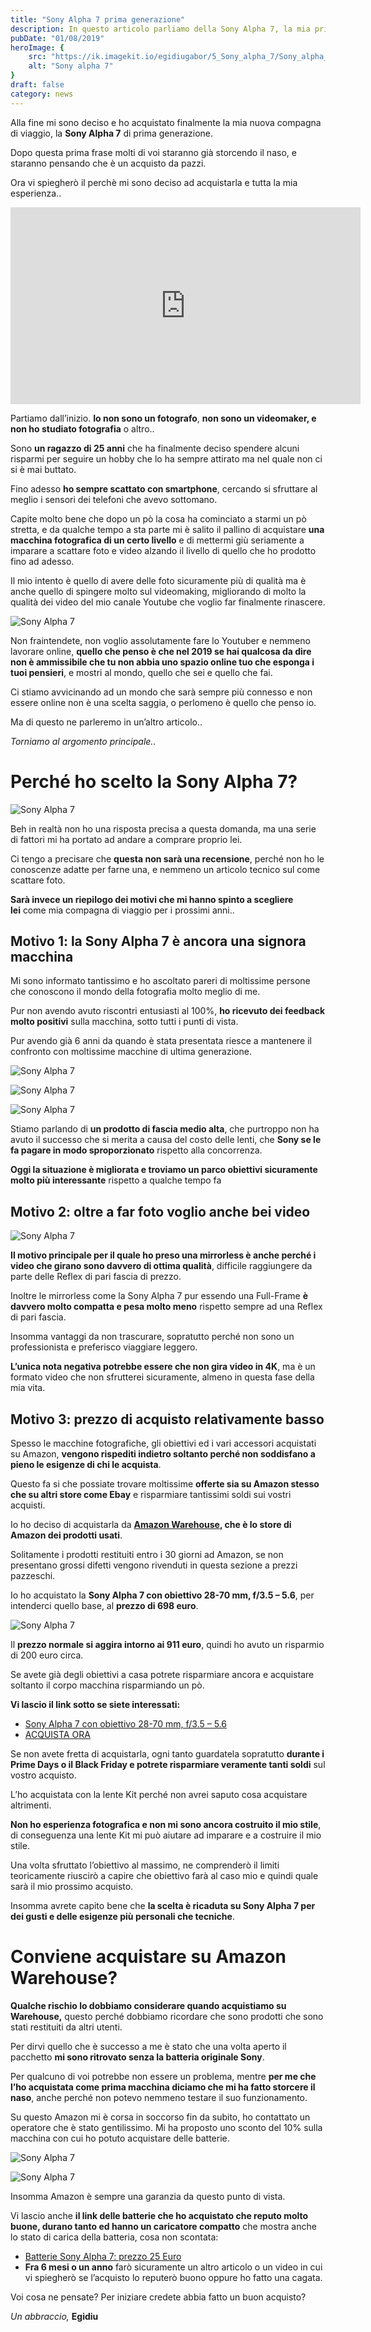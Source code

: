 ```yaml
---
title: "Sony Alpha 7 prima generazione"
description: In questo articolo parliamo della Sony Alpha 7, la mia prima fotocamera mirrorless
pubDate: "01/08/2019"
heroImage: {
    src: "https://ik.imagekit.io/egidiugabor/5_Sony_alpha_7/Sony_alpha_7_copertina_articolo_blog.jpg?updatedAt=1685812027765",
    alt: "Sony alpha 7"
}
draft: false
category: news 
---
```

Alla fine mi sono deciso e ho acquistato finalmente la mia nuova compagna di viaggio, la **Sony Alpha 7** di prima generazione.

Dopo questa prima frase molti di voi staranno già storcendo il naso, e staranno pensando che è un acquisto da pazzi.

Ora vi spiegherò il perchè mi sono deciso ad acquistarla e tutta la mia esperienza..

<div class="youtube"><iframe width="560" height="315" src="https://www.youtube.com/embed/DHRzAmmQdIY" title="YouTube video player" frameborder="0" allow="accelerometer; autoplay; clipboard-write; encrypted-media; gyroscope; picture-in-picture; web-share" allowfullscreen></iframe></div>

Partiamo dall’inizio. **Io non sono un fotografo**, **non sono un videomaker, e non ho studiato fotografia** o altro..

Sono **un ragazzo di 25 anni** che ha finalmente deciso spendere alcuni risparmi per seguire un hobby che lo ha sempre attirato ma nel quale non ci si è mai buttato.

Fino adesso **ho sempre scattato con smartphone**, cercando si sfruttare al meglio i sensori dei telefoni che avevo sottomano.

Capite molto bene che dopo un pò la cosa ha cominciato a starmi un pò stretta, e da qualche tempo a sta parte mi è salito il pallino di acquistare **una macchina fotografica di un certo livello** e di mettermi giù seriamente a imparare a scattare foto e video alzando il livello di quello che ho prodotto fino ad adesso.

Il mio intento è quello di avere delle foto sicuramente più di qualità ma è anche quello di spingere molto sul videomaking, migliorando di molto la qualità dei video del mio canale Youtube che voglio far finalmente rinascere.

![Sony Alpha 7](https://ik.imagekit.io/egidiugabor/5_Sony_alpha_7/Sony_alpha_panormaica.webp?updatedAt=1685809286673)

Non fraintendete, non voglio assolutamente fare lo Youtuber e nemmeno lavorare online, **quello che penso è che nel 2019 se hai qualcosa da dire non è ammissibile che tu non abbia uno spazio online tuo che esponga i tuoi pensieri**, e mostri al mondo, quello che sei e quello che fai.

Ci stiamo avvicinando ad un mondo che sarà sempre più connesso e non essere online non è una scelta saggia, o perlomeno è quello che penso io.

Ma di questo ne parleremo in un’altro articolo..

*Torniamo al argomento principale..*

# Perché ho scelto la Sony Alpha 7?

![Sony Alpha 7](https://ik.imagekit.io/egidiugabor/5_Sony_alpha_7/Sony_alpha_scrivania_lato.webp?updatedAt=1685809288538)

Beh in realtà non ho una risposta precisa a questa domanda, ma una serie di fattori mi ha portato ad andare a comprare proprio lei.

Ci tengo a precisare che **questa non sarà una recensione**, perché non ho le conoscenze adatte per farne una, e nemmeno un articolo tecnico sul come scattare foto.

**Sarà invece un riepilogo dei motivi che mi hanno spinto a scegliere lei** come mia compagna di viaggio per i prossimi anni..

## Motivo 1: la Sony Alpha 7 è ancora una signora macchina

Mi sono informato tantissimo e ho ascoltato pareri di moltissime persone che conoscono il mondo della fotografia molto meglio di me.

Pur non avendo avuto riscontri entusiasti al 100%, **ho ricevuto dei feedback molto positivi** sulla macchina, sotto tutti i punti di vista.

Pur avendo già 6 anni da quando è stata presentata riesce a mantenere il confronto con moltissime macchine di ultima generazione.

<div class="photo-gallery">

![Sony Alpha 7](https://ik.imagekit.io/egidiugabor/5_Sony_alpha_7/Sony_alpha_scrivania_fronte.webp?updatedAt=1685809287979)

![Sony Alpha 7](https://ik.imagekit.io/egidiugabor/5_Sony_alpha_7/Sony_alpha_scrivania_obiettivo.webp?updatedAt=1685809288674)

![Sony Alpha 7](https://ik.imagekit.io/egidiugabor/5_Sony_alpha_7/Sony_alpha_scrivania_retro_display_acceso.webp?updatedAt=1685809288387)

</div>

Stiamo parlando di **un prodotto di fascia medio alta**, che purtroppo non ha avuto il successo che si merita a causa del costo delle lenti, che **Sony se le fa pagare in modo sproporzionato** rispetto alla concorrenza.

**Oggi la situazione è migliorata e troviamo un parco obiettivi sicuramente molto più interessante** rispetto a qualche tempo fa

## Motivo 2: oltre a far foto voglio anche bei video

![Sony Alpha 7](https://ik.imagekit.io/egidiugabor/5_Sony_alpha_7/Sony_alpha_fa_foto.webp?updatedAt=1685809286445)

**Il motivo principale per il quale ho preso una mirrorless è anche perché i video che girano sono davvero di ottima qualità**, difficile raggiungere da parte delle Reflex di pari fascia di prezzo.

Inoltre le mirrorless come la Sony Alpha 7 pur essendo una Full-Frame **è davvero molto compatta e pesa molto meno** rispetto sempre ad una Reflex di pari fascia.

Insomma vantaggi da non trascurare, sopratutto perché non sono un professionista e preferisco viaggiare leggero.

**L’unica nota negativa potrebbe essere che non gira video in 4K**, ma è un formato video che non sfrutterei sicuramente, almeno in questa fase della mia vita.

## Motivo 3: prezzo di acquisto relativamente basso

Spesso le macchine fotografiche, gli obiettivi ed i vari accessori acquistati su Amazon, **vengono rispediti indietro soltanto perché non soddisfano a pieno le esigenze di chi le acquista**.

Questo fa si che possiate trovare moltissime **offerte sia su Amazon stesso che su altri store come Ebay** e risparmiare tantissimi soldi sui vostri acquisti.

Io ho deciso di acquistarla da **[Amazon Warehouse](https://amzn.to/33f6jWv), che è lo store di Amazon dei prodotti usati**.

Solitamente i prodotti restituiti entro i 30 giorni ad Amazon, se non presentano grossi difetti vengono rivenduti in questa sezione a prezzi pazzeschi.

Io ho acquistato la **Sony Alpha 7 con obiettivo 28-70 mm, f/3.5 – 5.6**, per intenderci quello base, al **prezzo di 698 euro**.

<div class="photo-gallery">

![Sony Alpha 7](https://ik.imagekit.io/egidiugabor/5_Sony_alpha_7/Sony_alpha_dimensioni.webp?updatedAt=1685809286575)

</div>

Il **prezzo normale si aggira intorno ai 911 euro**, quindi ho avuto un risparmio di 200 euro circa.

Se avete già degli obiettivi a casa potrete risparmiare ancora e acquistare soltanto il corpo macchina risparmiando un pò.

**Vi lascio il link sotto se siete interessati:**
- [Sony Alpha 7 con obiettivo 28-70 mm, f/3.5 – 5.6](https://amzn.to/31jswRo)
- [ACQUISTA ORA](https://egidiugabor.com/prodotto/sony-alpha-7k-kit-mirrorless-full-frame-con-obiettivo-intercambiabile-sel-28-70-mm-f-3-5-5-6/)

Se non avete fretta di acquistarla, ogni tanto guardatela sopratutto **durante i Prime Days o il Black Friday e potrete risparmiare veramente tanti soldi** sul vostro acquisto.

L’ho acquistata con la lente Kit perché non avrei saputo cosa acquistare altrimenti.

**Non ho esperienza fotografica e non mi sono ancora costruito il mio stile**, di conseguenza una lente Kit mi può aiutare ad imparare e a costruire il mio stile.

Una volta sfruttato l’obiettivo al massimo, ne comprenderò il limiti teoricamente riuscirò a capire che obiettivo farà al caso mio e quindi quale sarà il mio prossimo acquisto.

Insomma avrete capito bene che **la scelta è ricaduta su Sony Alpha 7 per dei gusti e delle esigenze più personali che tecniche**.

# Conviene acquistare su Amazon Warehouse?

**Qualche rischio lo dobbiamo considerare quando acquistiamo su Warehouse,** questo perché dobbiamo ricordare che sono prodotti che sono stati restituiti da altri utenti.

Per dirvi quello che è successo a me è stato che una volta aperto il pacchetto **mi sono ritrovato senza la batteria originale Sony**.

Per qualcuno di voi potrebbe non essere un problema, mentre **per me che l’ho acquistata come prima macchina diciamo che mi ha fatto storcere il naso**, anche perché non potevo nemmeno testare il suo funzionamento.

Su questo Amazon mi è corsa in soccorso fin da subito, ho contattato un operatore che è stato gentilissimo. Mi ha proposto uno sconto del 10% sulla macchina con cui ho potuto acquistare delle batterie.

<div class="photo-gallery">

![Sony Alpha 7](https://ik.imagekit.io/egidiugabor/5_Sony_alpha_7/Sony_alpha_scrivania_corpo_macchina_e_obbiettivo.webp?updatedAt=1685809286947)

![Sony Alpha 7](https://ik.imagekit.io/egidiugabor/5_Sony_alpha_7/Sony_alpha_scrivania_batterie.webp?updatedAt=1685809286976)

</div>

Insomma Amazon è sempre una garanzia da questo punto di vista.

Vi lascio anche **il link delle batterie che ho acquistato che reputo molto buone, durano tanto ed hanno un caricatore compatto** che mostra anche lo stato di carica della batteria, cosa non scontata:

- [Batterie Sony Alpha 7: prezzo 25 Euro](https://amzn.to/2YIzim6)
- **Fra 6 mesi o un anno** farò sicuramente un altro articolo o un video in cui vi spiegherò se l’acquisto lo reputerò buono oppure ho fatto una cagata.

Voi cosa ne pensate? Per iniziare credete abbia fatto un buon acquisto?

*Un abbraccio,*
**Egidiu**